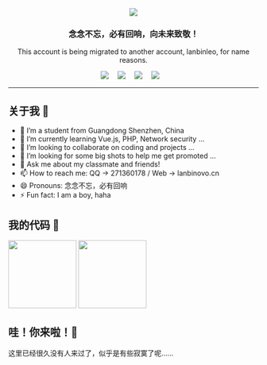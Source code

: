 <div align="center">
  <img src="https://cdn.jsdelivr.net/gh/ye-tutu/blog-cdn@main/picture/1650693278000.gif">
</div>
<h3 align="center">念念不忘，必有回响，向未来致敬！</h3>
<p align="center">This account is being migrated to another account, lanbinleo, for name reasons.</p>
<div align="center">
  <a href="https://www.lanbinovo.cn/"><img src="https://img.shields.io/badge/Blog-我的博客-blue"></a>&emsp;
  <a href="#"><img src="https://img.shields.io/badge/Twitter-%E6%8E%A8%E7%89%B9-blue"></a>&emsp;
  <a href="https://space.bilibili.com/511022936"><img src="https://img.shields.io/badge/Bilibili-B%E7%AB%99-ff69b4"></a>&emsp;
  <a href="mailto:me@lanbin.top"><img src="https://img.shields.io/badge/Email-邮箱-blue"></a>&emsp;
</div>

<hr>

## 关于我 🐳

- 🔭 I’m a student from Guangdong Shenzhen, China
- 🌱 I’m currently learning Vue.js, PHP, Network security ...
- 👯 I’m looking to collaborate on coding and projects ...
- 🤔 I’m looking for some big shots to help me get promoted ...
- 💬 Ask me about my classmate and friends!
- 📫 How to reach me: QQ -> 271360178 / Web -> lanbinovo.cn
- 😄 Pronouns: 念念不忘，必有回响
- ⚡ Fun fact: I am a boy, haha

## 我的代码 👋
<div align="left"><img height="137px" src="https://github-readme-stats.vercel.app/api?username=lanbinshijie&show_icons=true&icon_color=CE1D2D&text_color=718096&bg_color=ffffff&hide_title=true" /> 
<img align="" height="137px" src="https://github-readme-stats.vercel.app/api/top-langs/?username=lanbinshijie&hide_title=true&hide_border=true&layout=compact&bg_color=ffffff&theme=graywhite&locale=cn" />
</div> 

## 哇！你来啦！🧡

这里已经很久没有人来过了，似乎是有些寂寞了呢……

